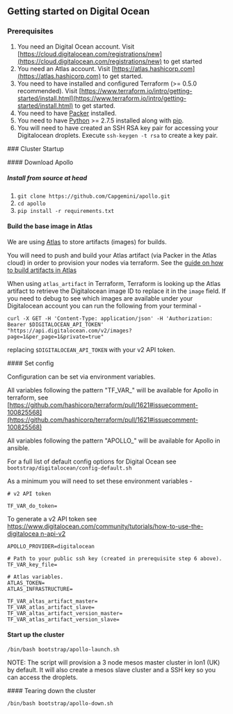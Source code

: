 ## Getting started on Digital Ocean

### Prerequisites

1. You need an Digital Ocean account. Visit [https://cloud.digitalocean.com/registrations/new](https://cloud.digitalocean.com/registrations/new) to get started
2. You need an Atlas account. Visit [https://atlas.hashicorp.com](https://atlas.hashicorp.com) to get started.
4. You need to have installed and configured Terraform (>= 0.5.0 recommended). Visit [https://www.terraform.io/intro/getting-started/install.html](https://www.terraform.io/intro/getting-started/install.html) to get started.
4. You need to have [Packer](https://www.packer.io) installed.
5. You need to have [Python](https://www.python.org/) >= 2.7.5 installed along with [pip](https://pip.pypa.io/en/latest/installing.html).
6. You will need to have created an SSH RSA key pair for accessing your Digitalocean
droplets. Execute `ssh-keygen -t rsa` to create a key pair.

### Cluster Startup

#### Download Apollo

##### Install from source at head
1. `git clone https://github.com/Capgemini/apollo.git`
2. `cd apollo`
3. `pip install -r requirements.txt`

#### Build the base image in Atlas

We are using [Atlas](https://atlas.hashicorp.com) to store artifacts (images) for
builds.

You will need to push and build your Atlas artifact (via Packer in the Atlas cloud) in order to
provision your nodes via terraform. See the [guide on how to build artifacts in Atlas](../../docs/atlas.md)

When using `atlas_artifact` in Terraform, Terraform is looking up the Atlas artifact to retrieve the Digitalocean image ID to replace it in the `image` field. If you need to debug to see which images are available under your Digitalocean account you can run the following from your terminal -

```
curl -X GET -H 'Content-Type: application/json' -H 'Authorization: Bearer $DIGITALOCEAN_API_TOKEN' "https://api.digitalocean.com/v2/images?page=1&per_page=1&private=true"
```

replacing `$DIGITALOCEAN_API_TOKEN` with your v2 API token.

#### Set config

Configuration can be set via environment variables.

All variables following the pattern "TF_VAR_" will be available for Apollo in terraform, see [https://github.com/hashicorp/terraform/pull/1621#issuecomment-100825568](https://github.com/hashicorp/terraform/pull/1621#issuecomment-100825568)

All variables following the pattern "APOLLO_" will be available for Apollo in ansible.

For a full list of default config options for Digital Ocean see `bootstrap/digitalocean/config-default.sh`

As a minimum you will need to set these environment variables -

```
# v2 API token

TF_VAR_do_token=

```
To generate a v2 API token see [https://www.digitalocean.com/community/tutorials/how-to-use-the-digitalocea n-api-v2](https://www.digitalocean.com/community/tutorials/how-to-use-the-digitalocean-api-v2)


```
APOLLO_PROVIDER=digitalocean

# Path to your public ssh key (created in prerequisite step 6 above).
TF_VAR_key_file=

# Atlas variables.
ATLAS_TOKEN=
ATLAS_INFRASTRUCTURE=

TF_VAR_altas_artifact_master=
TF_VAR_atlas_artifact_slave=
TF_VAR_altas_artifact_version_master=
TF_VAR_atlas_artifact_version_slave=

```

#### Start up the cluster
```
/bin/bash bootstrap/apollo-launch.sh
```

NOTE: The script will provision a 3 node mesos master cluster in lon1 (UK) by default. It will also create a mesos slave cluster and a SSH key so you can access the droplets.


#### Tearing down the cluster
```
/bin/bash bootstrap/apollo-down.sh
```
